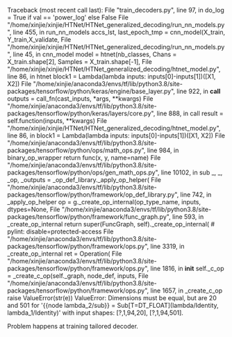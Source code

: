 Traceback (most recent call last):
  File "train_decoders.py", line 97, in <module>
    do_log = True if val == 'power_log' else False
  File "/home/xinjie/xinjie/HTNet/HTNet_generalized_decoding/run_nn_models.py", line 455, in run_nn_models
    accs_lst, last_epoch_tmp = cnn_model(X_train, Y_train,X_validate,
  File "/home/xinjie/xinjie/HTNet/HTNet_generalized_decoding/run_nn_models.py", line 45, in cnn_model
    model = htnet(nb_classes, Chans = X_train.shape[2], Samples = X_train.shape[-1], 
  File "/home/xinjie/xinjie/HTNet/HTNet_generalized_decoding/htnet_model.py", line 86, in htnet
    block1 = Lambda(lambda inputs: inputs[0]-inputs[1])([X1, X2])
  File "/home/xinjie/anaconda3/envs/tf/lib/python3.8/site-packages/tensorflow/python/keras/engine/base_layer.py", line 922, in __call__
    outputs = call_fn(cast_inputs, *args, **kwargs)
  File "/home/xinjie/anaconda3/envs/tf/lib/python3.8/site-packages/tensorflow/python/keras/layers/core.py", line 888, in call
    result = self.function(inputs, **kwargs)
  File "/home/xinjie/xinjie/HTNet/HTNet_generalized_decoding/htnet_model.py", line 86, in <lambda>
    block1 = Lambda(lambda inputs: inputs[0]-inputs[1])([X1, X2])
  File "/home/xinjie/anaconda3/envs/tf/lib/python3.8/site-packages/tensorflow/python/ops/math_ops.py", line 984, in binary_op_wrapper
    return func(x, y, name=name)
  File "/home/xinjie/anaconda3/envs/tf/lib/python3.8/site-packages/tensorflow/python/ops/gen_math_ops.py", line 10102, in sub
    _, _, _op, _outputs = _op_def_library._apply_op_helper(
  File "/home/xinjie/anaconda3/envs/tf/lib/python3.8/site-packages/tensorflow/python/framework/op_def_library.py", line 742, in _apply_op_helper
    op = g._create_op_internal(op_type_name, inputs, dtypes=None,
  File "/home/xinjie/anaconda3/envs/tf/lib/python3.8/site-packages/tensorflow/python/framework/func_graph.py", line 593, in _create_op_internal
    return super(FuncGraph, self)._create_op_internal(  # pylint: disable=protected-access
  File "/home/xinjie/anaconda3/envs/tf/lib/python3.8/site-packages/tensorflow/python/framework/ops.py", line 3319, in _create_op_internal
    ret = Operation(
  File "/home/xinjie/anaconda3/envs/tf/lib/python3.8/site-packages/tensorflow/python/framework/ops.py", line 1816, in __init__
    self._c_op = _create_c_op(self._graph, node_def, inputs,
  File "/home/xinjie/anaconda3/envs/tf/lib/python3.8/site-packages/tensorflow/python/framework/ops.py", line 1657, in _create_c_op
    raise ValueError(str(e))
ValueError: Dimensions must be equal, but are 20 and 501 for '{{node lambda_2/sub}} = Sub[T=DT_FLOAT](lambda/Identity, lambda_1/Identity)' with input shapes: [?,1,94,20], [?,1,94,501].

Problem happens at training tailored decoder.
